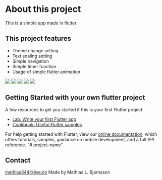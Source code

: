 # About this project #
This is a simple app made in flutter.

## This project features ##
* Theme change setting
* Text scaling setting
* Simple navigation
* Simple timer function
* Usage of simple flutter animation

![](https://github.com//Mataiaz/My-Demo-App/main/demoPics/mydemoapp1.PNG?raw=true) ![](https://github.com//Mataiaz/My-Demo-App/main/demoPics/mydemoapp2.PNG?)
![](https://github.com/Mataiaz/My-Demo-App/main/demoPics/mydemoapp3.PNG?raw=true) ![](https://github.com//Mataiaz/My-Demo-App/main/demoPics/mydemoapp4.PNG)
![](https://github.com//Mataiaz/My-Demo-App/main/demoPics/mydemoapp5.PNG?raw=true)


## Getting Started with your own flutter project ##

A few resources to get you started if this is your first Flutter project:

- [Lab: Write your first Flutter app](https://flutter.dev/docs/get-started/codelab)
- [Cookbook: Useful Flutter samples](https://flutter.dev/docs/cookbook)

For help getting started with Flutter, view our
[online documentation](https://flutter.dev/docs), which offers tutorials,
samples, guidance on mobile development, and a full API reference.
"# project-name" 

## Contact ##
mathias344@live.no
Made by Mathias L. Bjarnason